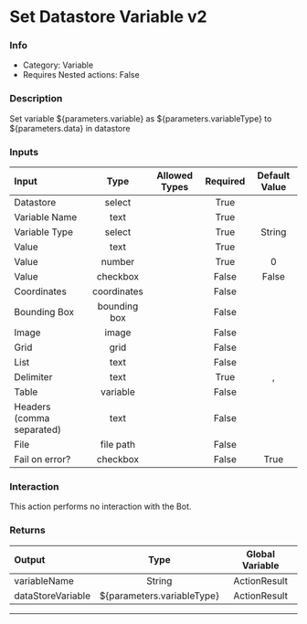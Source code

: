 # Set Datastore Variable v2

### Info

- Category: Variable
- Requires Nested actions: False


### Description
Set variable ${parameters.variable} as ${parameters.variableType} to ${parameters.data} in datastore


### Inputs

| Input | Type | Allowed Types | Required |  Default Value |
| :--- | :---: | :---: | :---: | :---: |
| Datastore | select |  | True |  |
| Variable Name | text |  | True |  |
| Variable Type | select |  | True | String |
| Value | text |  | True |  |
| Value | number |  | True | 0 |
| Value | checkbox |  | False | False |
| Coordinates | coordinates |  | False |  |
| Bounding Box | bounding box |  | False |  |
| Image | image |  | False |  |
| Grid | grid |  | False |  |
| List | text |  | False |  |
| Delimiter | text |  | True | , |
| Table | variable |  | False |  |
| Headers (comma separated) | text |  | False |  |
| File | file path |  | False |  |
| Fail on error? | checkbox |  | False | True |


### Interaction
This action performs no interaction with the Bot.

### Returns

| Output | Type | Global Variable |
| :--- | :---: | :---: |
| variableName | String | ActionResult |
| dataStoreVariable | ${parameters.variableType} | ActionResult |

---